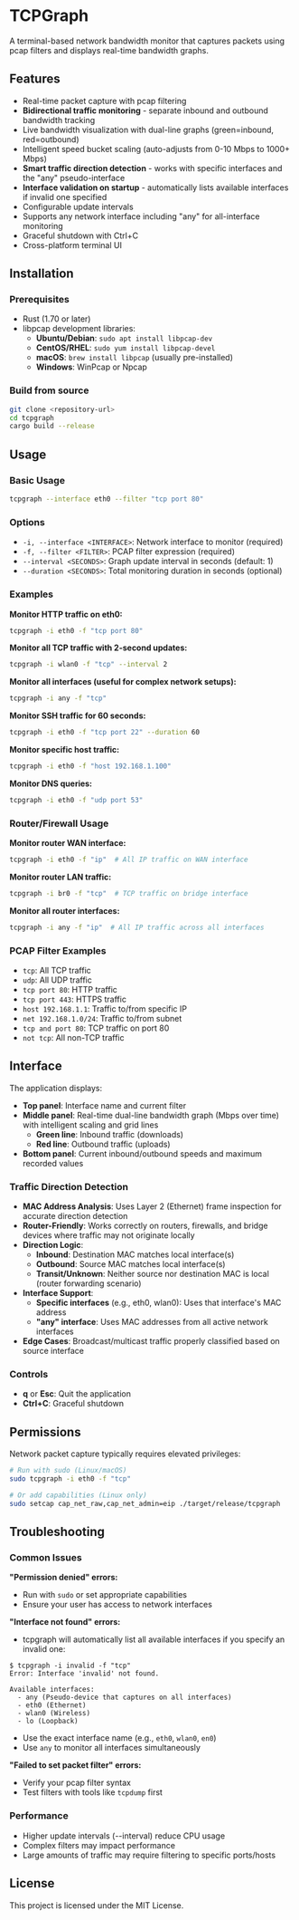 # TCPGraph

A terminal-based network bandwidth monitor that captures packets using pcap filters and displays real-time bandwidth graphs.

## Features

- Real-time packet capture with pcap filtering
- **Bidirectional traffic monitoring** - separate inbound and outbound bandwidth tracking
- Live bandwidth visualization with dual-line graphs (green=inbound, red=outbound) 
- Intelligent speed bucket scaling (auto-adjusts from 0-10 Mbps to 1000+ Mbps)
- **Smart traffic direction detection** - works with specific interfaces and the "any" pseudo-interface
- **Interface validation on startup** - automatically lists available interfaces if invalid one specified
- Configurable update intervals 
- Supports any network interface including "any" for all-interface monitoring
- Graceful shutdown with Ctrl+C
- Cross-platform terminal UI

## Installation

### Prerequisites

- Rust (1.70 or later)
- libpcap development libraries:
  - **Ubuntu/Debian**: `sudo apt install libpcap-dev`
  - **CentOS/RHEL**: `sudo yum install libpcap-devel`
  - **macOS**: `brew install libpcap` (usually pre-installed)
  - **Windows**: WinPcap or Npcap

### Build from source

```bash
git clone <repository-url>
cd tcpgraph
cargo build --release
```

## Usage

### Basic Usage

```bash
tcpgraph --interface eth0 --filter "tcp port 80"
```

### Options

- `-i, --interface <INTERFACE>`: Network interface to monitor (required)
- `-f, --filter <FILTER>`: PCAP filter expression (required)
- `--interval <SECONDS>`: Graph update interval in seconds (default: 1)
- `--duration <SECONDS>`: Total monitoring duration in seconds (optional)

### Examples

**Monitor HTTP traffic on eth0:**
```bash
tcpgraph -i eth0 -f "tcp port 80"
```

**Monitor all TCP traffic with 2-second updates:**
```bash
tcpgraph -i wlan0 -f "tcp" --interval 2
```

**Monitor all interfaces (useful for complex network setups):**
```bash
tcpgraph -i any -f "tcp"
```

**Monitor SSH traffic for 60 seconds:**
```bash
tcpgraph -i eth0 -f "tcp port 22" --duration 60
```

**Monitor specific host traffic:**
```bash
tcpgraph -i eth0 -f "host 192.168.1.100"
```

**Monitor DNS queries:**
```bash
tcpgraph -i eth0 -f "udp port 53"
```

### Router/Firewall Usage

**Monitor router WAN interface:**
```bash
tcpgraph -i eth0 -f "ip"  # All IP traffic on WAN interface
```

**Monitor router LAN traffic:**
```bash
tcpgraph -i br0 -f "tcp"  # TCP traffic on bridge interface
```

**Monitor all router interfaces:**
```bash
tcpgraph -i any -f "ip"  # All IP traffic across all interfaces
```

### PCAP Filter Examples

- `tcp`: All TCP traffic
- `udp`: All UDP traffic  
- `tcp port 80`: HTTP traffic
- `tcp port 443`: HTTPS traffic
- `host 192.168.1.1`: Traffic to/from specific IP
- `net 192.168.1.0/24`: Traffic to/from subnet
- `tcp and port 80`: TCP traffic on port 80
- `not tcp`: All non-TCP traffic

## Interface

The application displays:
- **Top panel**: Interface name and current filter
- **Middle panel**: Real-time dual-line bandwidth graph (Mbps over time) with intelligent scaling and grid lines
  - **Green line**: Inbound traffic (downloads)
  - **Red line**: Outbound traffic (uploads)
- **Bottom panel**: Current inbound/outbound speeds and maximum recorded values

### Traffic Direction Detection
- **MAC Address Analysis**: Uses Layer 2 (Ethernet) frame inspection for accurate direction detection
- **Router-Friendly**: Works correctly on routers, firewalls, and bridge devices where traffic may not originate locally
- **Direction Logic**:
  - **Inbound**: Destination MAC matches local interface(s)
  - **Outbound**: Source MAC matches local interface(s) 
  - **Transit/Unknown**: Neither source nor destination MAC is local (router forwarding scenario)
- **Interface Support**:
  - **Specific interfaces** (e.g., eth0, wlan0): Uses that interface's MAC address
  - **"any" interface**: Uses MAC addresses from all active network interfaces
- **Edge Cases**: Broadcast/multicast traffic properly classified based on source interface

### Controls

- **q** or **Esc**: Quit the application
- **Ctrl+C**: Graceful shutdown

## Permissions

Network packet capture typically requires elevated privileges:

```bash
# Run with sudo (Linux/macOS)
sudo tcpgraph -i eth0 -f "tcp"

# Or add capabilities (Linux only)
sudo setcap cap_net_raw,cap_net_admin=eip ./target/release/tcpgraph
```

## Troubleshooting

### Common Issues

**"Permission denied" errors:**
- Run with `sudo` or set appropriate capabilities
- Ensure your user has access to network interfaces

**"Interface not found" errors:**
- tcpgraph will automatically list all available interfaces if you specify an invalid one:
```
$ tcpgraph -i invalid -f "tcp"
Error: Interface 'invalid' not found.

Available interfaces:
  - any (Pseudo-device that captures on all interfaces)
  - eth0 (Ethernet)
  - wlan0 (Wireless)
  - lo (Loopback)
```
- Use the exact interface name (e.g., `eth0`, `wlan0`, `en0`)
- Use `any` to monitor all interfaces simultaneously

**"Failed to set packet filter" errors:**
- Verify your pcap filter syntax
- Test filters with tools like `tcpdump` first

### Performance

- Higher update intervals (--interval) reduce CPU usage
- Complex filters may impact performance
- Large amounts of traffic may require filtering to specific ports/hosts

## License

This project is licensed under the MIT License.
